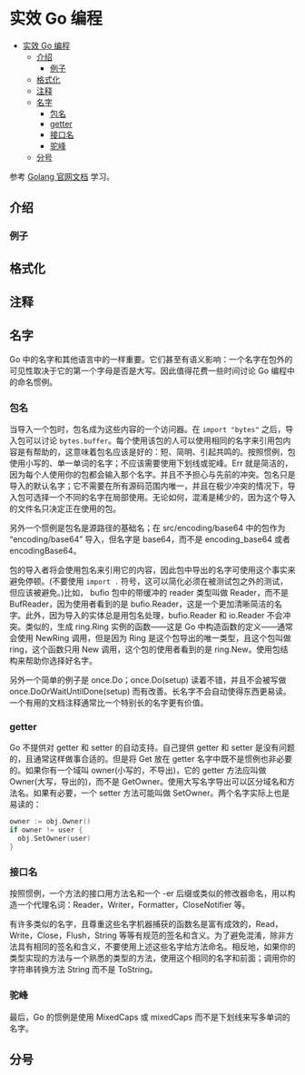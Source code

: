 # 实效 Go 编程

- [实效 Go 编程](#%e5%ae%9e%e6%95%88-go-%e7%bc%96%e7%a8%8b)
  - [介绍](#%e4%bb%8b%e7%bb%8d)
    - [例子](#%e4%be%8b%e5%ad%90)
  - [格式化](#%e6%a0%bc%e5%bc%8f%e5%8c%96)
  - [注释](#%e6%b3%a8%e9%87%8a)
  - [名字](#%e5%90%8d%e5%ad%97)
    - [包名](#%e5%8c%85%e5%90%8d)
    - [getter](#getter)
    - [接口名](#%e6%8e%a5%e5%8f%a3%e5%90%8d)
    - [驼峰](#%e9%a9%bc%e5%b3%b0)
  - [分号](#%e5%88%86%e5%8f%b7)

参考 [Golang 官网文档](https://golang.org/doc/effective_go.html#names) 学习。

## 介绍

### 例子

## 格式化

## 注释

## 名字

Go 中的名字和其他语言中的一样重要。它们甚至有语义影响：一个名字在包外的可见性取决于它的第一个字母是否是大写。因此值得花费一些时间讨论 Go 编程中的命名惯例。

### 包名

当导入一个包时，包名成为这些内容的一个访问器。在 `import "bytes"` 之后，导入包可以讨论 `bytes.buffer`。每个使用该包的人可以使用相同的名字来引用包内容是有帮助的，这意味着包名应该是好的：短、简明、引起共鸣的。按照惯例，包使用小写的、单一单词的名字；不应该需要使用下划线或驼峰。Err 就是简洁的，因为每个人使用你的包都会输入那个名字。并且不予担心与先前的冲突。包名只是导入的默认名字；它不需要在所有源码范围内唯一，并且在极少冲突的情况下，导入包可选择一个不同的名字在局部使用。无论如何，混淆是稀少的，因为这个导入的文件名只决定正在使用的包。

另外一个惯例是包名是源路径的基础名；在 src/encoding/base64 中的包作为 “encoding/base64” 导入，但名字是 base64，而不是 encoding_base64 或者 encodingBase64。

包的导入者将会使用包名来引用它的内容，因此包中导出的名字可使用这个事实来避免停顿。(不要使用 `import .` 符号，这可以简化必须在被测试包之外的测试，但应该被避免。)比如， bufio 包中的带缓冲的 reader 类型叫做 Reader，而不是 BufReader，因为使用者看到的是 bufio.Reader，这是一个更加清晰简洁的名字。此外，因为导入的实体总是用包名处理，bufio.Reader 和 io.Reader 不会冲突。类似的，生成 ring.Ring 实例的函数——这是 Go 中构造函数的定义——通常会使用 NewRing 调用，但是因为 Ring 是这个包导出的唯一类型，且这个包叫做 ring，这个函数只用 New 调用，这个包的使用者看到的是 ring.New。使用包结构来帮助你选择好名字。

另外一个简单的例子是 once.Do；once.Do(setup) 读着不错，并且不会被写做 once.DoOrWaitUntilDone(setup) 而有改善。长名字不会自动使得东西更易读。一个有用的文档注释通常比一个特别长的名字更有价值。

### getter

Go 不提供对 getter 和 setter 的自动支持。自己提供 getter 和 setter 是没有问题的，且通常这样做事合适的。但是将 Get 放在 getter 名字中既不是惯例也非必要的。如果你有一个域叫 owner(小写的，不导出)，它的 getter 方法应叫做 Owner(大写，导出的)，而不是 GetOwner。使用大写名字导出可以区分域名和方法名。如果有必要，一个 setter 方法可能叫做 SetOwner。两个名字实际上也是易读的：

```go
owner := obj.Owner()
if owner != user {
  obj.SetOwner(user)
}
```

### 接口名

按照惯例，一个方法的接口用方法名和一个 -er 后缀或类似的修改器命名，用以构造一个代理名词：Reader，Writer，Formatter，CloseNotifier 等。

有许多类似的名字，且尊重这些名字机器捕获的函数名是富有成效的，Read，Write，Close，Flush，String 等等有规范的签名和含义。为了避免混淆，除非方法具有相同的签名和含义，不要使用上述这些名字给方法命名。相反地，如果你的类型实现的方法与一个熟悉的类型的方法，使用这个相同的名字和前面；调用你的字符串转换方法 String 而不是 ToString。

### 驼峰

最后，Go 的惯例是使用 MixedCaps 或 mixedCaps 而不是下划线来写多单词的名字。

## 分号
